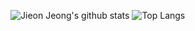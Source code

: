 ![Jieon Jeong's github stats](https://github-readme-stats.vercel.app/api?username=habaccc&show_icons=true&theme=solarized-light)
![Top Langs](https://github-readme-stats.vercel.app/api/top-langs/?username=habaccc&layout=compact&theme=solarized-light)




<!-- **habaccc/habaccc** is a ✨ _special_ ✨ repository because its `README.md` (this file) appears on your GitHub profile.

Here are some ideas to get you started:

- 🔭 I’m currently working on ...
- 🌱 I’m currently learning ...
- 👯 I’m looking to collaborate on ...
- 🤔 I’m looking for help with ...
- 💬 Ask me about ...
- 📫 How to reach me: ...
- 😄 Pronouns: ...
- ⚡ Fun fact: ...
-->
